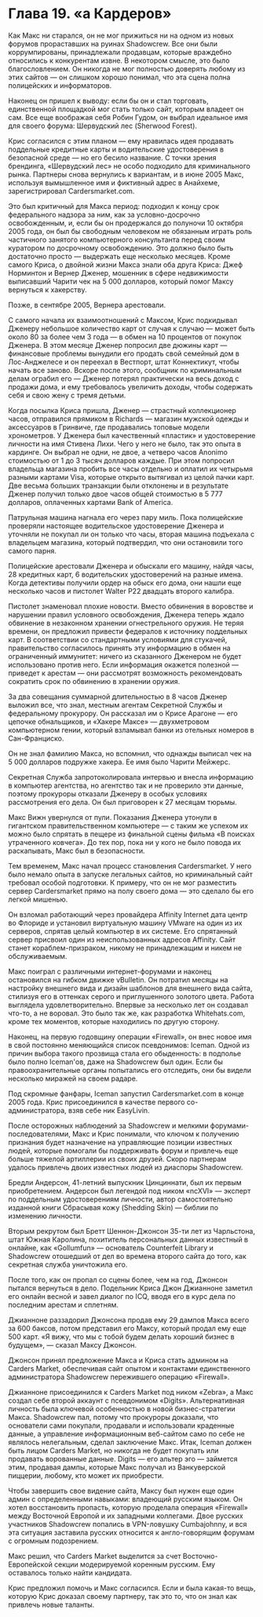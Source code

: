 # Глава 19. «a Кардеров»

Как Макс ни старался, он не мог прижиться ни на одном из новых форумов прораставших на руинах Shadowcrew. Все они были коррумпированы, принадлежали продавцам, которые враждебно относились к конкурентам извне. В некотором смысле, это было благословлением. Он никогда не мог полностью доверять любому из этих сайтов — он слишком хорошо понимал, что эта сцена полна полицейских и информаторов.

Наконец он пришел к выводу: если бы он и стал торговать, единственной площадкой мог стать только сайт, которым владеет он сам. Все еще воображая себя Робин Гудом, он выбрал идеальное имя для своего форума: Шервудский лес (Sherwood Forest).

Крис согласился с этим планом — ему нравилась идея продавать поддельные кредитные карты и водительские удостоверения в безопасной среде — но его бесило название. С точки зрения брендинга, «Шервудский лес» не особо подходило для криминального рынка. Партнеры снова вернулись к вариантам, и в июне 2005 Макс, используя вымышленное имя и фиктивный адрес в Анайхеме, зарегистрировал Cardersmarket.com.

Это был критичный для Макса период: подходил к концу срок федерального надзора за ним, как за условно-досрочно освобожденным, и, если бы он продержался до полуночи 10 октября 2005 года, он был бы свободным человеком не обязанным играть роль частичного занятого компьютерного консультанта перед своим куратором по досрочному освобождению. Это должно было быть достаточно просто — выдержать еще несколько месяцев. Кроме самого Криса, о двойной жизни Макса знали оба друга Криса: Джеф Норминтон и Вернер Дженер, мошенник в сфере недвижимости выписавший Чарити чек на 5 000 долларов, который помог Максу вернуться к хакерству.

Позже, в сентябре 2005, Вернера арестовали.

С самого начала их взаимоотношений с Максом, Крис подкидывал Дженеру небольшое количество карт от случая к случаю — может быть около 80 за более чем 3 года — в обмен на 10 процентов от покупок Дженера. В этом месяце Дженер попросил две дюжины карт — финансовые проблемы вынудили его продать свой семейный дом в Лос-Анджелесе и он переехал в Вестпорт, штат Коннектикут, чтобы начать все заново. Вскоре после этого, сообщник по криминальным делам ограбил его — Дженер потерял практически на весь доход с продажи дома, и ему требовалось увеличить доходы, чтобы содержать себя и свою жену с тремя детьми.

Когда посылка Криса пришла, Дженер — страстный коллекционер часов, отправился прямиком в Richards — магазин мужской одежды и аксессуаров в Гринвиче, где продавались топовые модели хронометров. У Дженера был качественный «пластик» и удостоверение личности на имя Стивена Лихи. Чего у него не было, так это опыта в кардинге. Он выбрал не одни, не двое, а четверо часов Anonimo стоимостью от 1 до 3 тысяч долларов каждые. При этом попросил владельца магазина пробить все часы отдельно и оплатил их четырьмя разными картами Visa, которые открыто вытягивал из целой пачки карт. Две весьма больших транзакции были отклонены и в результате Дженер получил только двое часов общей стоимостью в 5 777 долларов, оплаченных картами Bank of America.

Патрульная машина нагнала его через пару миль. Пока полицейские проверяли настоящее водительское удостоверение Дженера и уточняли не покупал ли он только что часы, вторая машина подъехала с владельцем магазина, который подтвердил, что они остановили того самого парня.

Полицейские арестовали Дженера и обыскали его машину, найдя часы, 28 кредитных карт, 6 водительских удостоверений на разные имена. Когда детективы получили ордер на обыск его дома, они нашли еще несколько часов и пистолет Walter P22 двадцать второго калибра.

Пистолет знаменовал плохие новости. Вместо обвинения в воровстве и нарушении правил условного освобождения, Дженера теперь ждало обвинение в незаконном хранении огнестрельного оружия. Не теряя времени, он предложил привести федералов к источнику поддельных карт. В соответствии со стандартными условиями для стукачей, правительство согласилось принять эту информацию в обмен на ограниченный иммунитет: ничего из сказанного Дженером не будет использовано против него. Если информация окажется полезной — приведет к арестам — они рассмотрят возможность рекомендовать сократить срок по обвинению в хранении оружия.

За два совещания суммарной длительностью в 8 часов Дженер выложил все, что знал, местным агентам Секретной Службы и федеральному прокурору. Он рассказал им о Крисе Арагоне — его цепочке обнальщиков, и «Хакере Максе» — двухметровом компьютерном гении, который взламывал банки из отельных номеров в Сан-Франциско.

Он не знал фамилию Макса, но вспомнил, что однажды выписал чек на 5 000 долларов подружке хакера. Ее имя было Чарити Мейжерс.

Секретная Служба запротоколировала интервью и внесла информацию в компьютер агентства, но агентство так и не проверило эти данные, поэтому прокуроры отказали Дженеру в особых условиях рассмотрения его дела. Он был приговорен к 27 месяцам тюрьмы.

Макс Вижн увернулся от пули. Показания Дженера утонули в гигантском правительственном компьютере — с таким же успехом их можно было спрятать в пещере из финальной сцены фильма «В поисках утраченного ковчега». До тех пор, пока ни у кого не было повода их раскапывать, Макс был в безопасности.

Тем временем, Макс начал процесс становления Cardersmarket. У него было немало опыта в запуске легальных сайтов, но криминальный сайт требовал особой подготовки. К примеру, что он не мог разместить сервер Cardersmarket прямо на полу своего дома — это сделало бы его легкой мишенью.

Он взломал работающий через провайдера Affinity Internet дата центр во Флориде и установил виртуальную машину VMware на один из их серверов, спрятав целый компьютер в их системе. Его спрятанный сервер присвоил один из неиспользованных адресов Affinity. Сайт станет кораблем-призраком, никому не принадлежащим и никем не обслуживаемым.

Макс поиграл с различными интернет-форумами и наконец остановился на гибком движке vBulletin. Он потратил месяцы на настройку внешнего вида и дизайн шаблонов для внешнего вида сайта, стилизуя его в оттенках серого и приглушенного золотого цвета. Работа выглядела удовлетворительно. Впервые за несколько лет он создавал что-то, а не воровал. Это было так же, как разработка Whitehats.com, кроме тех моментов, которые находились по другую сторону.

Наконец, на первую годовщину операции «Firewall», он внес новое имя в свой постоянно меняющийся список псевдонимов: Iceman. Одной из причин выбора такого прозвища стала его обыденность: в подполье было полно Iceman'ов, даже на Shadowcrew был один. Если бы правоохранительные органы попытались его отследить, они бы видели несколько миражей на своем радаре.

Под скромные фанфары, Iceman запустил Cardersmarket.com в конце 2005 года. Крис присоединился в качестве первого со-администратора, взяв себе ник EasyLivin.

После осторожных наблюдений за Shadowcrew и мелкими форумами-последователями, Макс и Крис понимали, что ключом к получению признания будет назначение на управляющие позиции известных людей, которые помогали бы поддерживать форум и привлечь еще больше тяжелой артиллерии из своих друзей. Скоро партнерам удалось привлечь двоих известных людей из диаспоры Shadowcrew.

Бредли Андерсон, 41-летний выпускник Цинциннати, был их первым приобретением. Андерсон был легендой под ником «ncXVI» — эксперт по поддельным удостоверениям личности, автор самостоятельно изданной книги Сбрасывая кожу (Shedding Skin) — библии по изменению личности.

Вторым рекрутом был Бретт Шеннон-Джонсон 35-ти лет из Чарльстона, штат Южная Каролина, похититель персональных данных известный в онлайне, как «Gollumfun» — основатель Counterfeit Library и Shadowcrew отошедший от дел во времена второго сайта до того, как секретная служба уничтожила его.

После того, как он пропал со сцены более, чем на год, Джонсон пытался вернуться в дело. Подельник Криса Джон Джианноне заметил его онлайн весной и завел диалог по ICQ, вводя его в курс дела по последним арестам и сплетням.

Джианноне раззадорил Джонсона продав ему 29 дампов Макса всего за 600 баксов, потом представил его Максу, который продал ему еще 500 карт. «Я вижу, что мы с тобой будем делать хороший бизнес в будущем», — сказал Максу Джонсон.

Джонсон принял предложение Макса и Криса стать админом на Carders Market, обеспечивая сайт опытом и контактами единственного администратора Shadowcrew пережившего операцию «Firewall».

Джианноне присоединился к Carders Market под ником «Zebra», а Макс создал себе второй аккаунт с псевдонимом «Digits». Альтернативная личность была ключевой особенностью в новой бизнес-стратегии Макса. Shadowcrew пал, потому что прокуроры доказали, что основатели сами покупали, продавали и использовали краденные данные, а управление информационным веб-сайтом само по себе не являлось нелегальным, сделал заключение Макс. Итак, Iceman должен быть лицом Carders Market, но никогда не будет покупать или продавать ворованные данные. Digits — его альтер эго — займется этим, продавая дампы, которые Макс получал из Ванкуверской пиццерии, любому, кто может их приобрести.

Чтобы завершить свое видение сайта, Максу был нужен еще один админ с определенными навыками: владеющий русским языком. Он хотел восстановить пропасть, которую проделала операция «Firewall» между Восточной Европой и их западными коллегами. Двое русских участников Shadowcrew попались в VPN-ловушку Cumbajohnny, и вся эта ситуация заставила русских относится к англо-говорящим форумам с огромным подозрением.

Макс решил, что Carders Market выделится за счет Восточно-Европейской секции модерируемой коренным русским. Ему оставалось только найти кандидата.

Крис предложил помочь и Макс согласился. Если и была какая-то вещь, которую Крис доказал своему партнеру, так это то, что он знал как привлечь новые таланты.
